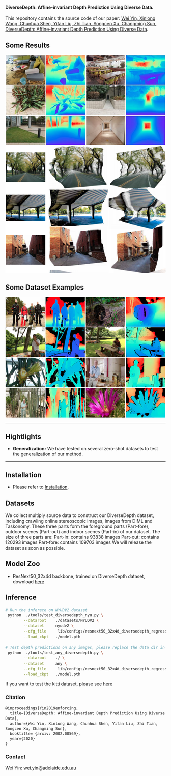 #### DiverseDepth: Affine-invariant Depth Prediction Using Diverse Data.

This repository contains the source code of our paper:
[Wei Yin, Xinlong Wang, Chunhua Shen, Yifan Liu, Zhi Tian, Songcen Xu, Changming Sun, DiverseDepth: Affine-invariant Depth Prediction Using Diverse Data](https://arxiv.org/abs/2002.00569).

## Some Results

![Any images online](./examples/any_imgs.jpg)
![Point cloud](./examples/pcd.png)

## Some Dataset Examples
![Dataset](./examples/dataset_examples.png)


****
## Hightlights
- **Generalization:** We have tested on several zero-shot datasets to test the generalization of our method. 



****
## Installation
- Please refer to [Installation](./Installation.md).

## Datasets
We collect multiply source data to construct our DiverseDepth dataset, including crawling online stereoscopic images, images from DIML and Taskonomy. These three parts form the foreground parts (Part-fore), outdoor scenes (Part-out) and indoor scenes (Part-in) of our dataset. 
The size of three parts are:
Part-in:  contains 93838 images
Part-out: contains 120293 images
Part-fore: contains 109703 images
 We will release the dataset as soon as possible. 
  
## Model Zoo
- ResNext50_32x4d backbone, trained on DiverseDepth dataset, download [here](https://cloudstor.aarnet.edu.au/plus/s/ixWf3nTJFZ0YE4q)


  
## Inference

```bash
# Run the inferece on NYUDV2 dataset
 python  ./tools/test_diversedepth_nyu.py \
		--dataroot    ./datasets/NYUDV2 \
		--dataset     nyudv2 \
		--cfg_file     lib/configs/resnext50_32x4d_diversedepth_regression_vircam \
		--load_ckpt   ./model.pth 
		
# Test depth predictions on any images, please replace the data dir in test_any_images.py
 python  ./tools/test_any_diversedepth.py \
		--dataroot    ./ \
		--dataset     any \
		--cfg_file     lib/configs/resnext50_32x4d_diversedepth_regression_vircam \
		--load_ckpt   ./model.pth 
```
If you want to test the kitti dataset, please see [here](./datasets/KITTI/README.md)



### Citation
```
@inproceedings{Yin2019enforcing,
  title={DiverseDepth: Affine-invariant Depth Prediction Using Diverse Data},
  author={Wei Yin, Xinlong Wang, Chunhua Shen, Yifan Liu, Zhi Tian, Songcen Xu, Changming Sun},
  booktitle= {arxiv: 2002.00569},
  year={2020}
}
```
### Contact
Wei Yin: wei.yin@adelaide.edu.au
